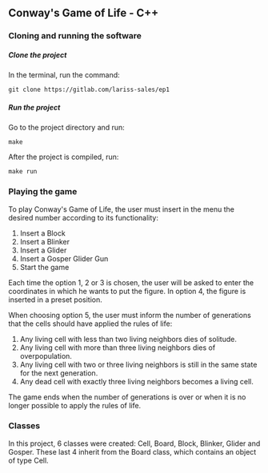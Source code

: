 ## Conway's Game of Life - C++

### Cloning and running the software

##### Clone the project

In the terminal, run the command:

`git clone https://gitlab.com/lariss-sales/ep1`

##### Run the project

Go to the project directory and run:

`make`

After the project is compiled, run:

`make run`

### Playing the game

To play Conway's Game of Life, the user must insert in the menu the desired number according to its functionality:

1. Insert a Block
2. Insert a Blinker 
3. Insert a Glider
4. Insert a Gosper Glider Gun
5. Start the game

Each time the option 1, 2 or 3 is chosen, the user will be asked to enter the coordinates in which he wants to put the figure. In option 4, the figure is inserted in a preset position.

When choosing option 5, the user must inform the number of generations that the cells should have applied the rules of life:

1. Any living cell with less than two living neighbors dies of solitude.
2. Any living cell with more than three living neighbors dies of overpopulation.
3. Any living cell with two or three living neighbors is still in the same state for the next generation.
4. Any dead cell with exactly three living neighbors becomes a living cell.

The game ends when the number of generations is over or when it is no longer possible to apply the rules of life.

### Classes

In this project, 6 classes were created: Cell, Board, Block, Blinker, Glider and Gosper. These last 4 inherit from the Board class, which contains an object of type Cell.